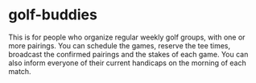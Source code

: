 # golf-buddies
This is for people who organize regular weekly golf groups, with one or more pairings.
You can schedule the games, reserve the tee times, broadcast the confirmed pairings and the stakes of each game.
You can also inform everyone of their current handicaps on the morning of each match.
